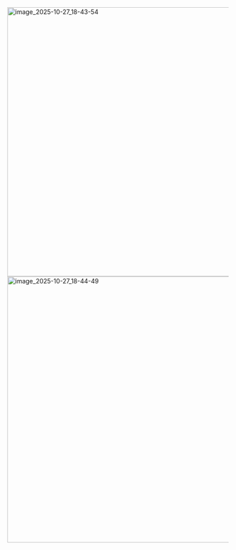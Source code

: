 
<img width="1352" height="614" alt="image_2025-10-27_18-43-54" src="https://github.com/user-attachments/assets/fba7c4ac-11b9-494b-8f39-17fee8c2bf7d" />
<img width="1366" height="607" alt="image_2025-10-27_18-44-49" src="https://github.com/user-attachments/assets/243ab1c1-9884-42ef-9376-df7b8d58ffcf" />

